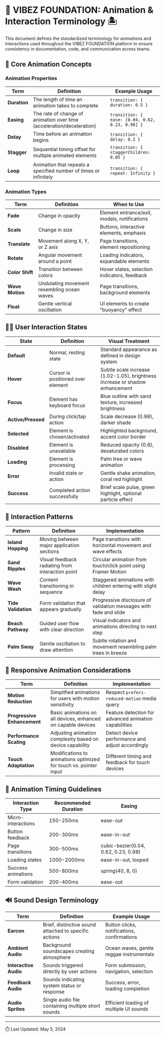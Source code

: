 # 🌴 VIBEZ FOUNDATION: Animation & Interaction Terminology 🏝️

This document defines the standardized terminology for animations and interactions used throughout the VIBEZ FOUNDATION platform to ensure consistency in documentation, code, and communication across teams.

## 🌊 Core Animation Concepts

### Animation Properties

| Term | Definition | Example Usage |
|------|------------|--------------|
| **Duration** | The length of time an animation takes to complete | `transition: { duration: 0.5 }` |
| **Easing** | The rate of change of animation over time (acceleration/deceleration) | `transition: { ease: [0.04, 0.62, 0.23, 0.98] }` |
| **Delay** | Time before an animation begins | `transition: { delay: 0.2 }` |
| **Stagger** | Sequential timing offset for multiple animated elements | `transition: { staggerChildren: 0.05 }` |
| **Loop** | Animation that repeats a specified number of times or infinitely | `transition: { repeat: Infinity }` |

### Animation Types

| Term | Definition | When to Use |
|------|------------|-------------|
| **Fade** | Change in opacity | Element entrance/exit, modals, notifications |
| **Scale** | Change in size | Buttons, interactive elements, emphasis |
| **Translate** | Movement along X, Y, or Z axis | Page transitions, element repositioning |
| **Rotate** | Angular movement around a point | Loading indicators, expandable elements |
| **Color Shift** | Transition between colors | Hover states, selection indicators, feedback |
| **Wave Motion** | Undulating movement resembling ocean waves | Page transitions, background elements |
| **Float** | Gentle vertical oscillation | UI elements to create "buoyancy" effect |

## 🏄‍♂️ User Interaction States

| State | Definition | Visual Treatment |
|-------|------------|------------------|
| **Default** | Normal, resting state | Standard appearance as defined in design system |
| **Hover** | Cursor is positioned over element | Subtle scale increase (1.02-1.05), brightness increase or shadow enhancement |
| **Focus** | Element has keyboard focus | Blue outline with sand texture, increased brightness |
| **Active/Pressed** | During click/tap action | Scale decrease (0.98), darker shade |
| **Selected** | Element is chosen/activated | Highlighted background, accent color border |
| **Disabled** | Element is unavailable | Reduced opacity (0.6), desaturated colors |
| **Loading** | Element is processing | Palm tree or wave animation |
| **Error** | Invalid state or action | Gentle shake animation, coral red highlight |
| **Success** | Completed action successfully | Brief scale pulse, green highlight, optional particle effect |

## 🌺 Interaction Patterns

| Pattern | Definition | Implementation |
|---------|------------|----------------|
| **Island Hopping** | Moving between major application sections | Page transitions with horizontal movement and wave effects |
| **Sand Ripples** | Visual feedback radiating from interaction point | Circular animation from touch/click point using Framer Motion |
| **Wave Wash** | Content transitioning in sequence | Staggered animations with children entering with slight delay |
| **Tide Validation** | Form validation that appears gradually | Progressive disclosure of validation messages with fade and slide |
| **Beach Pathway** | Guided user flow with clear direction | Visual indicators and animations directing to next step |
| **Palm Sway** | Gentle oscillation to draw attention | Subtle rotation and movement resembling palm trees in breeze |

## 📱 Responsive Animation Considerations

| Term | Definition | Implementation |
|------|------------|----------------|
| **Motion Reduction** | Simplified animations for users with motion sensitivity | Respect `prefers-reduced-motion` media query |
| **Progressive Enhancement** | Basic animations on all devices, enhanced on capable devices | Feature detection for advanced animation capabilities |
| **Performance Scaling** | Adjusting animation complexity based on device capability | Detect device performance and adjust accordingly |
| **Touch Adaptation** | Modifications to animations optimized for touch vs. pointer input | Different timing and feedback for touch devices |

## 🔄 Animation Timing Guidelines

| Interaction Type | Recommended Duration | Easing |
|------------------|---------------------|--------|
| Micro-interactions | 150-250ms | ease-out |
| Button feedback | 200-300ms | ease-in-out |
| Page transitions | 300-500ms | cubic-bezier(0.04, 0.62, 0.23, 0.98) |
| Loading states | 1000-2000ms | ease-in-out, looped |
| Success animations | 500-800ms | spring(40, 8, 0) |
| Form validation | 200-400ms | ease-out |

## 🔊 Sound Design Terminology

| Term | Definition | Example Usage |
|------|------------|--------------|
| **Earcon** | Brief, distinctive sound attached to specific actions | Button clicks, notifications, confirmations |
| **Ambient Audio** | Background soundscapes creating atmosphere | Ocean waves, gentle reggae instrumentals |
| **Interactive Audio** | Sounds triggered directly by user actions | Form submission, navigation, selection |
| **Feedback Audio** | Sounds indicating system status or response | Success, error, loading completion |
| **Audio Sprites** | Single audio file containing multiple short sounds | Efficient loading of multiple UI sounds |

---

⏱️ Last Updated: May 5, 2024 